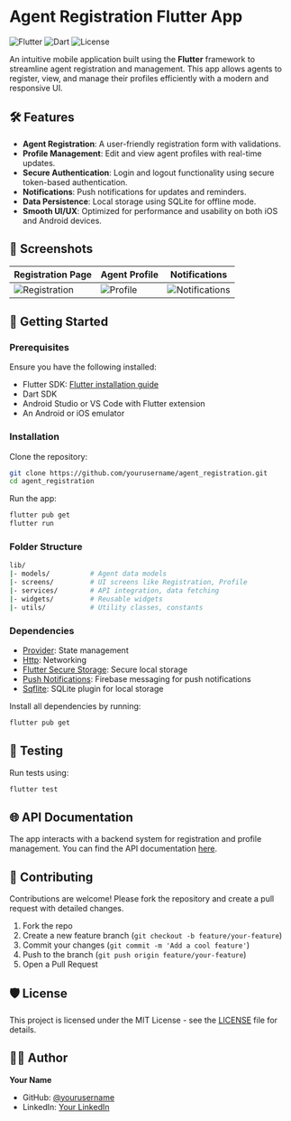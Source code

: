 # Agent Registration Flutter App

![Flutter](https://img.shields.io/badge/Flutter-v3.10.0-blue)
![Dart](https://img.shields.io/badge/Dart-2.19-blue)
![License](https://img.shields.io/github/license/yourusername/agent_registration)

An intuitive mobile application built using the **Flutter** framework to streamline agent registration and management. This app allows agents to register, view, and manage their profiles efficiently with a modern and responsive UI.

## 🛠 Features

- **Agent Registration**: A user-friendly registration form with validations.
- **Profile Management**: Edit and view agent profiles with real-time updates.
- **Secure Authentication**: Login and logout functionality using secure token-based authentication.
- **Notifications**: Push notifications for updates and reminders.
- **Data Persistence**: Local storage using SQLite for offline mode.
- **Smooth UI/UX**: Optimized for performance and usability on both iOS and Android devices.
  
## 📸 Screenshots

| Registration Page | Agent Profile | Notifications |
|-------------------|---------------|---------------|
| ![Registration](path_to_registration_screenshot) | ![Profile](path_to_profile_screenshot) | ![Notifications](path_to_notifications_screenshot) |

## 🚀 Getting Started

### Prerequisites

Ensure you have the following installed:
- Flutter SDK: [Flutter installation guide](https://flutter.dev/docs/get-started/install)
- Dart SDK
- Android Studio or VS Code with Flutter extension
- An Android or iOS emulator

### Installation

Clone the repository:

```bash
git clone https://github.com/yourusername/agent_registration.git
cd agent_registration
```

Run the app:

```bash
flutter pub get
flutter run
```

### Folder Structure

```bash
lib/
|- models/          # Agent data models
|- screens/         # UI screens like Registration, Profile
|- services/        # API integration, data fetching
|- widgets/         # Reusable widgets
|- utils/           # Utility classes, constants
```

### Dependencies

- [Provider](https://pub.dev/packages/provider): State management
- [Http](https://pub.dev/packages/http): Networking
- [Flutter Secure Storage](https://pub.dev/packages/flutter_secure_storage): Secure local storage
- [Push Notifications](https://pub.dev/packages/firebase_messaging): Firebase messaging for push notifications
- [Sqflite](https://pub.dev/packages/sqflite): SQLite plugin for local storage

Install all dependencies by running:

```bash
flutter pub get
```

## 🧪 Testing

Run tests using:

```bash
flutter test
```

## 🌐 API Documentation

The app interacts with a backend system for registration and profile management. You can find the API documentation [here](https://link_to_your_api_docs).

## 🔄 Contributing

Contributions are welcome! Please fork the repository and create a pull request with detailed changes.

1. Fork the repo
2. Create a new feature branch (`git checkout -b feature/your-feature`)
3. Commit your changes (`git commit -m 'Add a cool feature'`)
4. Push to the branch (`git push origin feature/your-feature`)
5. Open a Pull Request

## 🛡 License

This project is licensed under the MIT License - see the [LICENSE](LICENSE) file for details.

## 👨‍💻 Author

**Your Name**

- GitHub: [@yourusername](https://github.com/demamano)
- LinkedIn: [Your LinkedIn](https://www.linkedin.com/in/dema-amano-5a7389228)
